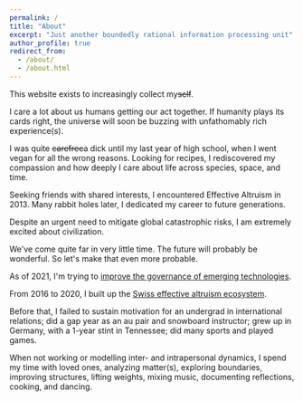 ```yaml
---
permalink: /
title: "About"
excerpt: "Just another boundedly rational information processing unit"
author_profile: true
redirect_from: 
  - /about/
  - /about.html
---
```


This website exists to increasingly collect my~~self~~. 

I care a lot about us humans getting our act together. If humanity plays its cards right, the universe will soon be buzzing with unfathomably rich experience(s).

I was quite ~~carefree~~a dick until my last year of high school, when I went vegan for all the wrong reasons. Looking for recipes, I rediscovered my compassion and how deeply I care about life across species, space, and time.

Seeking friends with shared interests, I encountered Effective Altruism in 2013. Many rabbit holes later, I dedicated my career to future generations.

Despite an urgent need to mitigate global catastrophic risks, I am extremely excited about civilization. 

We've come quite far in very little time. The future will probably be wonderful. So let's make that even more probable. 

As of 2021, I'm trying to [improve the governance of emerging technologies](https://simoninstitute.ch/).

From 2016 to 2020, I built up the [Swiss effective altruism ecosystem](https://effectivealtruism.ch/).

Before that, I failed to sustain motivation for an undergrad in international relations; did a gap year as an au pair and snowboard instructor; grew up in Germany, with a 1-year stint in Tennessee; did many sports and played games.

When not working or modelling inter- and intrapersonal dynamics, I spend my time with loved ones, analyzing matter(s), exploring boundaries, improving structures, lifting weights, mixing music, documenting reflections, cooking, and dancing.

